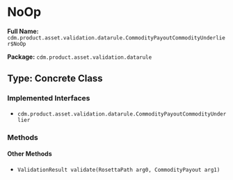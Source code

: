 # NoOp

**Full Name:** `cdm.product.asset.validation.datarule.CommodityPayoutCommodityUnderlier$NoOp`

**Package:** `cdm.product.asset.validation.datarule`

## Type: Concrete Class

### Implemented Interfaces

- `cdm.product.asset.validation.datarule.CommodityPayoutCommodityUnderlier`

### Methods

#### Other Methods

- `ValidationResult validate(RosettaPath arg0, CommodityPayout arg1)`

